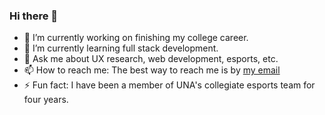 ### Hi there 👋


- 🔭 I’m currently working on finishing my college career.
- 🌱 I’m currently learning full stack development.
- 💬 Ask me about UX research, web development, esports, etc.
- 📫 How to reach me: The best way to reach me is by [my email](mailto:cody.mcdonald0120@gmail.com)
- ⚡ Fun fact: I have been a member of UNA's collegiate esports team for four years.
